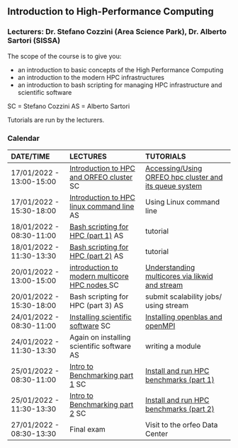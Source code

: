 ## Introduction to High-Performance Computing

### Lecturers: Dr. Stefano Cozzini (Area Science Park), Dr. Alberto Sartori (SISSA)


The scope of the course is to give you:

- an introduction to basic concepts of the High Performance Computing
- an introduction to the modern HPC infrastructures 
- an introduction to bash scripting for managing HPC infrastructure and scientific software

SC = Stefano Cozzini
AS = Alberto Sartori

Tutorials are run by the lecturers.

### Calendar 

| DATE/TIME        | LECTURES                                                     | TUTORIALS                                       |
| :---------- | :----------------------------------------------------------- | :--------------------------------------------------- | 
| 17/01/2022 - 13:00-15:00 | [Introduction to HPC and ORFEO cluster](introHPC.pdf) SC    |  [Accessing/Using ORFEO hpc cluster and its queue system](using-orfeo/README.md)       | 
| 17/01/2022 - 15:30-18:00 | [Introduction to HPC linux command line](https://docs.google.com/presentation/d/1pS0RXDcbE71o_xIrZJkmk3x1umunIJl3ihGXlhXO5fY/edit?usp=sharing)      AS     |  Using Linux command line   | 
| 18/01/2022 - 08:30-11:00 | [Bash scripting for HPC (part 1)](https://docs.google.com/presentation/d/1sPKC3KUFY8bCH-l39fidDFbXPVKK9TCLdBTSQHzBG8U/edit?usp=sharing)   AS |    tutorial      |  
| 18/01/2022 - 11:30-13:30 | [Bash scripting for HPC (part 2)](https://docs.google.com/presentation/d/1sPKC3KUFY8bCH-l39fidDFbXPVKK9TCLdBTSQHzBG8U/edit?usp=sharing)   AS  |   tutorial     |
| 20/01/2022 - 13:00-15:00 | [introduction to modern multicore HPC nodes ](IntroMulticore.pdf) SC | [Understanding multicores via likwid and stream](understanding-multicores/README.md)  | 
| 20/01/2022 - 15:30-18:00 | Bash scripting for HPC (part 3) AS  |  submit scalability jobs/ using stream       |
| 24/01/2022 - 08:30-11:00 | [Installing scientific software](InstallingSoftware.pdf)     SC        |  [Installing openblas and openMPI](installing-scientific-libraries/README.md)     | 
| 24/01/2022 - 11:30-13:30 | Again on installing scientific software  AS       | writing a module        | 
| 25/01/2022 - 08:30-11:00 | [Intro to Benchmarking part 1](intro2benchmarking.pdf)  SC  |  [Install and run HPC benchmarks (part 1)](benchmarking-hpc-nodes/README.md)    | 
| 25/01/2022 - 11:30-13:30 | [Intro to Benchmarking part 2](intro2benchmarking.pdf)  SC  |  [Install and run HPC benchmarks (part 2)](benchmarking-hpc-nodes/README.md)      | 
| 27/01/2022 - 08:30-13:30 | Final exam              | Visit to the orfeo Data Center      | 
